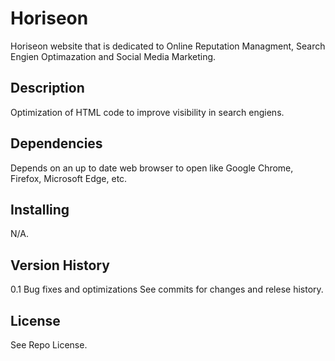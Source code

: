 # Horiseon
Horiseon website that is dedicated to Online Reputation Managment, Search Engien Optimazation and Social Media Marketing.

## Description
Optimization of HTML code to improve visibility in search engiens.

## Dependencies
Depends on an up to date web browser to open like Google Chrome, Firefox, Microsoft Edge, etc.

## Installing
N/A.

## Version History
0.1
Bug fixes and optimizations
See commits for changes and relese history.


## License
See Repo License.


